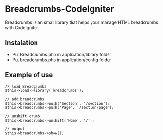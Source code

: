 # Breadcrumbs-CodeIgniter

Breadcrumbs is an small library that helps your manage HTML breadcrumbs with CodeIgniter.

## Instalation

* Put Breadcrumbs.php in application/library folder
* Put breadcrumbs.php in application/config folder

## Example of use

	// load Breadcrumbs
	$this->load->library('breadcrumbs');

	// add breadcrumbs
	$this->breadcrumbs->push('Section', '/section');
	$this->breadcrumbs->push('Page', '/section/page');

	// unshift crumb
	$this->breadcrumbs->unshift('Home', '/');

	// output
	$this->breadcrumbs->show();
